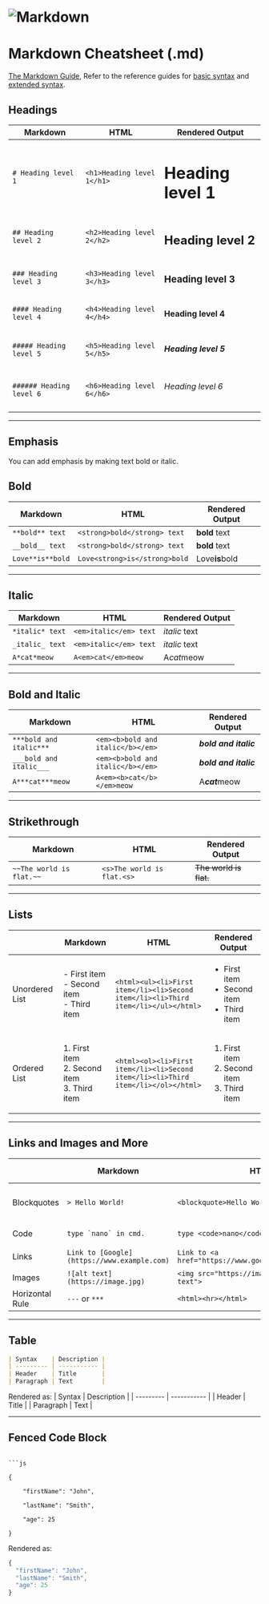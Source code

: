 # ![Markdown](https://upload.wikimedia.org/wikipedia/commons/4/48/Markdown-mark.svg "Markdown")

# Markdown Cheatsheet (.md)

[The Markdown Guide](https://www.markdownguide.org "The Markdown Guide"), Refer to the reference guides for [basic syntax](https://www.markdownguide.org/basic-syntax) and [extended syntax](https://www.markdownguide.org/extended-syntax).

## Headings

| Markdown                 | HTML                       | Rendered Output          |
| ------------------------ | -------------------------- | ------------------------ |
| `# Heading level 1`      | `<h1>Heading level 1</h1>` | <h1>Heading level 1</h1> |
| `## Heading level 2`     | `<h2>Heading level 2</h2>` | <h2>Heading level 2</h2> |
| `### Heading level 3`    | `<h3>Heading level 3</h3>` | <h3>Heading level 3</h3> |
| `#### Heading level 4`   | `<h4>Heading level 4</h4>` | <h4>Heading level 4</h4> |
| `##### Heading level 5`  | `<h5>Heading level 5</h5>` | <h5>Heading level 5</h5> |
| `###### Heading level 6` | `<h6>Heading level 6</h6>` | <h6>Heading level 6</h6> |

---

## Emphasis

You can add emphasis by making text bold or italic.

## Bold

| Markdown         | HTML                          | Rendered Output                          |
| ---------------- | ----------------------------- | ---------------------------------------- |
| `**bold** text`  | `<strong>bold</strong> text`  | <html><strong>bold</strong> text</html>  |
| `__bold__ text`  | `<strong>bold</strong> text`  | <html><strong>bold</strong> text</html>  |
| `Love**is**bold` | `Love<strong>is</strong>bold` | <html>Love<strong>is</strong>bold</html> |

---

## Italic

| Markdown        | HTML                   | Rendered Output                   |
| --------------- | ---------------------- | --------------------------------- |
| `*italic* text` | `<em>italic</em> text` | <html><em>italic</em> text</html> |
| `_italic_ text` | `<em>italic</em> text` | <html><em>italic</em> text</html> |
| `A*cat*meow`    | `A<em>cat</em>meow`    | <html>A<em>cat</em>meow</html>    |

---

## Bold and Italic

| Markdown                | HTML                              | Rendered Output                              |
| ----------------------- | --------------------------------- | -------------------------------------------- |
| `***bold and italic***` | `<em><b>bold and italic</b></em>` | <html><em><b>bold and italic</b></em></html> |
| `___bold and italic___` | `<em><b>bold and italic</b></em>` | <html><em><b>bold and italic</b></em></html> |
| `A***cat***meow`        | `A<em><b>cat</b></em>meow`        | <html>A<em><b>cat</b></em>meow</html>        |

---

## Strikethrough

| Markdown                 | HTML                       | Rendered Output                       |
| ------------------------ | -------------------------- | ------------------------------------- |
| `~~The world is flat.~~` | `<s>The world is flat.<s>` | <html><s>The world is flat.<s></html> |

---

## Lists

|                | Markdown                                           | HTML                                                                               | Rendered Output                                                                  |
| -------------- | -------------------------------------------------- | ---------------------------------------------------------------------------------- | -------------------------------------------------------------------------------- |
| Unordered List | - First item <br>- Second item <br>- Third item    | `<html><ul><li>First item</li><li>Second item</li><li>Third item</li></ul></html>` | <html><ul><li>First item</li><li>Second item</li><li>Third item</li></ul></html> |
| Ordered List   | 1. First item <br>2. Second item <br>3. Third item | `<html><ol><li>First item</li><li>Second item</li><li>Third item</li></ol></html>` | <html><ol><li>First item</li><li>Second item</li><li>Third item</li></ol></html> |

---

## Links and Images and More

|                 | Markdown                                    | HTML                                                   | Rendered Output                                                                                               |
| --------------- | ------------------------------------------- | ------------------------------------------------------ | ------------------------------------------------------------------------------------------------------------- |
| Blockquotes     | `> Hello World!`                            | `<blockquote>Hello World!</blockquote>`                | <html><blockquote>Hello World!</blockquote></html>                                                            |
| Code            | `` type `nano` in cmd. ``                   | `type <code>nano</code> in cmd.`                       | type <code>nano</code> in cmd.                                                                                |
| Links           | `Link to [Google](https://www.example.com)` | `Link to <a href="https://www.google.com/">Google</a>` | <html>Link to <a href="https://www.google.com/">Google</a></html>                                             |
| Images          | `![alt text](https://image.jpg) `           | `<img src="https://image.jpg" alt="alt text">`         | <html><img src="https://upload.wikimedia.org/wikipedia/commons/4/48/Markdown-mark.svg" alt="alt text"></html> |
| Horizontal Rule | `---` or `***`                              | `<html><hr></html>`                                    | <html><hr></html>                                                                                             |

---

## Table

```md
| Syntax    | Description |
| --------- | ----------- |
| Header    | Title       |
| Paragraph | Text        |
```

Rendered as:
| Syntax | Description |
| --------- | ----------- |
| Header | Title |
| Paragraph | Text |

---

## Fenced Code Block

<code>
```js<br>
{<br>
&nbsp; &nbsp; "firstName": "John",<br>
&nbsp; &nbsp; "lastName": "Smith",<br>
&nbsp; &nbsp; "age": 25<br>
}
</code>

Rendered as:

```js
{
  "firstName": "John",
  "lastName": "Smith",
  "age": 25
}
```
